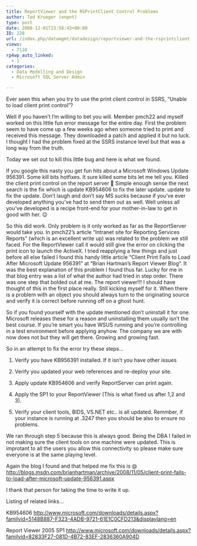 ```yaml
---
title: ReportViewer and the RSPrintClient Control Problems
author: Ted Krueger (onpnt)
type: post
date: 2008-12-01T23:58:43+00:00
ID: 228
url: /index.php/datamgmt/datadesign/reportviewer-and-the-rsprintclient-contr/
views:
  - 7110
rp4wp_auto_linked:
  - 1
categories:
  - Data Modelling and Design
  - Microsoft SQL Server Admin

---
```

Ever seen this when you try to use the print client control in SSRS, &#8220;Unable to load client print control&#8221;?

Well if you haven&#8217;t I&#8217;m willing to bet you will. Member pmch22 and myself worked on this little fun error message for the entire day. First the problem seem to have come up a few weeks ago when someone tried to print and received this message. They downloaded a patch and applied it but no luck. I thought I had the problem fixed at the SSRS instance level but that was a long way from the truth. 

Today we set out to kill this little bug and here is what we found. 

If you google this nasty you get fun hits about a Microsoft Windows Update 956391. Some kill bits hotfixes. It sure killed some bits let me tell you. Killed the client print control on the report server 🙁 Simple enough sense the next search is the fix which is update KB954606 to fix the later update. update to fix the update. Don&#8217;t laugh and don&#8217;t say MS sucks because if you&#8217;ve ever developed anything you&#8217;ve had to send them out as well. Well unless all you&#8217;ve developed is a recipe front-end for your mother-in-law to get in good with her. 😉

So this did work. Only problem is it only worked as far as the ReportServer would take you. In pmch22&#8217;s article &#8220;Intranet site for Reporting Services Reports&#8221; (which is an excellent write up) was related to the problem we still faced. For the ReportViewer call it would still give the error on clicking the print icon to launch the ActiveX. I tried reapplying a few things and just before all else failed I found this handy little article &#8220;Client Print Fails to Load After Microsoft Update 956391&#8221; at &#8220;Brian Hartman&#8217;s Report Viewer Blog&#8221;. It was the best explanation of this problem I found thus far. Lucky for me in that blog entry was a list of what the author had tried in step order. There was one step that bolded out at me. The report viewer!!! I should have thought of this in the first place really. Still kicking myself for it. When there is a problem with an object you should always turn to the originating source and verify it is correct before running off on a ghost hunt. 

So if you found yourself with the update mentioned don&#8217;t uninstall it for one. Microsoft releases these for a reason and uninstalling them usually isn&#8217;t the best course. If you&#8217;re smart you have WSUS running and you&#8217;re controlling in a test environment before applying anyhow. The company we are with now does not but they will get there. Growing and growing fast. 

So in an attempt to fix the error try these steps&#8230;
  
1. Verify you have KB956391 installed. If it isn&#8217;t you have other issues
  
2. Verify you updated your web references and re-deploy your site.
  
3. Apply update KB954606 and verify ReportServer can print again.
  
4. Apply the SP1 to your ReportViewer (This is what fixed us after 1,2 and 3).
  
5. Verify your client tools, BIDS, VS.NET etc.. is all updated. Remmber, if your instance is running at .3247 then you should be also to ensure no problems.

We ran through step 5 because this is always good. Being the DBA I failed in not making sure the client tools on one machine were updated. This is improtant to all the users you allow this connectivity so please make sure everyone is at the same playing level.

Again the blog I found and that helped me fix this is @ http://blogs.msdn.com/brianhartman/archive/2008/11/05/client-print-fails-to-load-after-microsoft-update-956391.aspx

I thank that person for taking the time to write it up. 

Listing of related links&#8230;
  
KB954606 http://www.microsoft.com/downloads/details.aspx?familyid=5148B887-F323-4ADB-9721-61E1C0CFD213&displaylang=en

Report Viewer 2005 SP1 http://www.microsoft.com/downloads/details.aspx?familyid=82833F27-081D-4B72-83EF-2836360A904D
